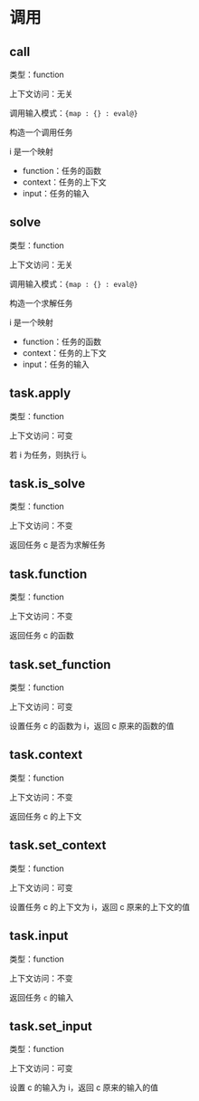 # 调用

## call

类型：function

上下文访问：无关

调用输入模式：`{map : {} : eval@}`

构造一个调用任务

i 是一个映射

- function：任务的函数
- context：任务的上下文
- input：任务的输入

## solve

类型：function

上下文访问：无关

调用输入模式：`{map : {} : eval@}`

构造一个求解任务

i 是一个映射

- function：任务的函数
- context：任务的上下文
- input：任务的输入

## task.apply

类型：function

上下文访问：可变

若 i 为任务，则执行 i。

## task.is_solve

类型：function

上下文访问：不变

返回任务 c 是否为求解任务

## task.function

类型：function

上下文访问：不变

返回任务 c 的函数

## task.set_function

类型：function

上下文访问：可变

设置任务 c 的函数为 i，返回 c 原来的函数的值

## task.context

类型：function

上下文访问：不变

返回任务 c 的上下文

## task.set_context

类型：function

上下文访问：可变

设置任务 c 的上下文为 i，返回 c 原来的上下文的值

## task.input

类型：function

上下文访问：不变

返回任务 `c` 的输入

## task.set_input

类型：function

上下文访问：可变

设置 c 的输入为 i，返回 c 原来的输入的值
